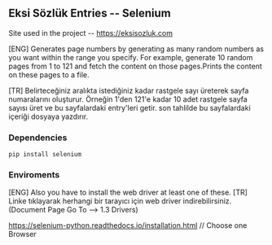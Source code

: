 ## Eksi Sözlük Entries -- Selenium

Site used in the project -- https://eksisozluk.com

[ENG] Generates page numbers by generating as many random numbers as you want within the range you specify. For example, generate 10 random pages from 1 to 121 and fetch the content on those pages.Prints the content on these pages to a file.

[TR] Belirteceğiniz aralıkta istediğiniz kadar rastgele sayı üreterek sayfa numaralarını oluşturur. Örneğin 1'den 121'e kadar 10 adet rastgele sayfa sayısı üret ve bu sayfalardaki entry'leri getir. son tahlilde bu sayfalardaki içeriği dosyaya yazdırır.

### Dependencies

`pip install selenium`

### Enviroments
[ENG] Also you have to install the web driver at least one of these.
[TR] Linke tıklayarak herhangi bir tarayıcı için web driver indirebilirsiniz.
(Document Page Go To --> 1.3 Drivers)

https://selenium-python.readthedocs.io/installation.html // Choose one Browser
